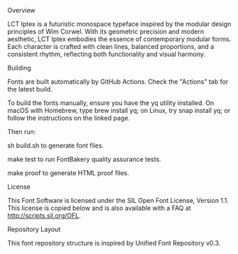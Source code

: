 Overview

LCT Iptex is a futuristic monospace typeface inspired by the modular design principles of Wim Corwel. With its geometric precision and modern aesthetic, LCT Iptex embodies the essence of contemporary modular forms. Each character is crafted with clean lines, balanced proportions, and a consistent rhythm, reflecting both functionality and visual harmony.

Building

Fonts are built automatically by GitHub Actions. Check the "Actions" tab for the latest build.

To build the fonts manually, ensure you have the yq utility installed. On macOS with Homebrew, type brew install yq; on Linux, try snap install yq; or follow the instructions on the linked page.

Then run:

sh build.sh to generate font files.

make test to run FontBakery quality assurance tests.

make proof to generate HTML proof files.

License

This Font Software is licensed under the SIL Open Font License, Version 1.1.
This license is copied below and is also available with a FAQ at http://scripts.sil.org/OFL.

Repository Layout

This font repository structure is inspired by Unified Font Repository v0.3.

